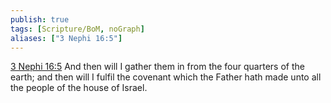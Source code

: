 ```yaml
---
publish: true
tags: [Scripture/BoM, noGraph]
aliases: ["3 Nephi 16:5"]
---
```

[3 Nephi 16:5](https://churchofjesuschrist.org/study/scriptures/bofm/3-ne/16?lang=eng&id=p5#p5) And then will I gather them in from the four quarters of the earth; and then will I fulfil the covenant which the Father hath made unto all the people of the house of Israel.
